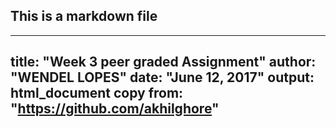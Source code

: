 ## This is a markdown file

---
title: "Week 3 peer graded Assignment"
author: "WENDEL LOPES"
date: "June 12, 2017"
output: html_document
copy from: "https://github.com/akhilghore"
---
